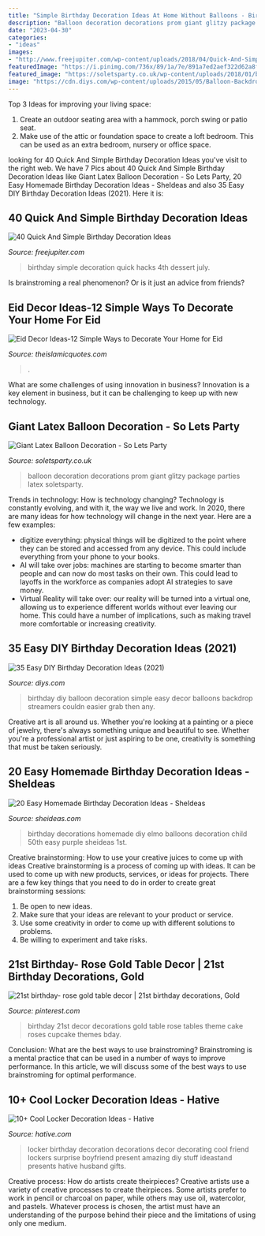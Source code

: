 ```yaml
---
title: "Simple Birthday Decoration Ideas At Home Without Balloons - Birthday Simple Decoration Quick Hacks 4th Dessert July"
description: "Balloon decoration decorations prom giant glitzy package parties latex soletsparty"
date: "2023-04-30"
categories:
- "ideas"
images:
- "http://www.freejupiter.com/wp-content/uploads/2018/04/Quick-And-Simple-Birthday-Decoration-Ideas-22.jpg"
featuredImage: "https://i.pinimg.com/736x/89/1a/7e/891a7ed2aef322d62a8f77893ac5097d.jpg"
featured_image: "https://soletsparty.co.uk/wp-content/uploads/2018/01/balloon-decorations.jpg"
image: "https://cdn.diys.com/wp-content/uploads/2015/05/Balloon-Backdrop.jpg"
---
```



Top 3 Ideas for improving your living space:
1. Create an outdoor seating area with a hammock, porch swing or patio seat.
2. Make use of the attic or foundation space to create a loft bedroom. This can be used as an extra bedroom, nursery or office space.

	

		
looking for 40 Quick And Simple Birthday Decoration Ideas you've visit to the right web. We have 7 Pics about 40 Quick And Simple Birthday Decoration Ideas like Giant Latex Balloon Decoration - So Lets Party, 20 Easy Homemade Birthday Decoration Ideas - SheIdeas and also 35 Easy DIY Birthday Decoration Ideas (2021). Here it is:
		
    
## 40 Quick And Simple Birthday Decoration Ideas

<img loading=lazy src="http://www.freejupiter.com/wp-content/uploads/2018/04/Quick-And-Simple-Birthday-Decoration-Ideas-22.jpg" onerror="this.onerror=null;this.src='https://tse2.mm.bing.net/th?id=OIP.YMJujGfwyEVWLELXH0skVwHaQy&amp;pid=15.1';" alt="40 Quick And Simple Birthday Decoration Ideas">

_Source: freejupiter.com_

>birthday simple decoration quick hacks 4th dessert july. 

	

Is brainstroming a real phenomenon? Or is it just an advice from friends?

    
## Eid Decor Ideas-12 Simple Ways To Decorate Your Home For Eid

<img loading=lazy src="https://www.theislamicquotes.com/wp-content/uploads/2021/05/IMG-0021-1-edited.jpg" onerror="this.onerror=null;this.src='https://tse1.mm.bing.net/th?id=OIP.k6lG6RJ1O_4oM1CT57NBkwHaJo&amp;pid=15.1';" alt="Eid Decor Ideas-12 Simple Ways to Decorate Your Home for Eid">

_Source: theislamicquotes.com_

>. 

	

What are some challenges of using innovation in business?
Innovation is a key element in business, but it can be challenging to keep up with new technology.

    
## Giant Latex Balloon Decoration - So Lets Party

<img loading=lazy src="https://soletsparty.co.uk/wp-content/uploads/2018/01/balloon-decorations.jpg" onerror="this.onerror=null;this.src='https://tse2.mm.bing.net/th?id=OIP.ne1HBg94YCITRTlFtSBexAHaE7&amp;pid=15.1';" alt="Giant Latex Balloon Decoration - So Lets Party">

_Source: soletsparty.co.uk_

>balloon decoration decorations prom giant glitzy package parties latex soletsparty. 

	

Trends in technology: How is technology changing?
Technology is constantly evolving, and with it, the way we live and work. In 2020, there are many ideas for how technology will change in the next year. Here are a few examples: 
- digitize everything: physical things will be digitized to the point where they can be stored and accessed from any device. This could include everything from your phone to your books. 
- AI will take over jobs: machines are starting to become smarter than people and can now do most tasks on their own. This could lead to layoffs in the workforce as companies adopt AI strategies to save money. 
- Virtual Reality will take over: our reality will be turned into a virtual one, allowing us to experience different worlds without ever leaving our home. This could have a number of implications, such as making travel more comfortable or increasing creativity.

    
## 35 Easy DIY Birthday Decoration Ideas (2021)

<img loading=lazy src="https://cdn.diys.com/wp-content/uploads/2015/05/Balloon-Backdrop.jpg" onerror="this.onerror=null;this.src='https://tse1.mm.bing.net/th?id=OIP.FMAWPWTU-CXPAKXeZ-YZhAHaKv&amp;pid=15.1';" alt="35 Easy DIY Birthday Decoration Ideas (2021)">

_Source: diys.com_

>birthday diy balloon decoration simple easy decor balloons backdrop streamers couldn easier grab then any. 

	

Creative art is all around us. Whether you're looking at a painting or a piece of jewelry, there's always something unique and beautiful to see. Whether you're a professional artist or just aspiring to be one, creativity is something that must be taken seriously.

    
## 20 Easy Homemade Birthday Decoration Ideas - SheIdeas

<img loading=lazy src="http://www.sheideas.com/wp-content/uploads/2017/10/Balloons-Child-First-Birthday-Decorations-Images.jpg" onerror="this.onerror=null;this.src='https://tse3.mm.bing.net/th?id=OIP.HpCLhWTxPjsf8wMPQIinMQHaFj&amp;pid=15.1';" alt="20 Easy Homemade Birthday Decoration Ideas - SheIdeas">

_Source: sheideas.com_

>birthday decorations homemade diy elmo balloons decoration child 50th easy purple sheideas 1st. 

	

Creative brainstorming: How to use your creative juices to come up with ideas
Creative brainstorming is a process of coming up with ideas. It can be used to come up with new products, services, or ideas for projects. There are a few key things that you need to do in order to create great brainstorming sessions:
1. Be open to new ideas.
2. Make sure that your ideas are relevant to your product or service.
3. Use some creativity in order to come up with different solutions to problems.
4. Be willing to experiment and take risks.

    
## 21st Birthday- Rose Gold Table Decor | 21st Birthday Decorations, Gold

<img loading=lazy src="https://i.pinimg.com/736x/89/1a/7e/891a7ed2aef322d62a8f77893ac5097d.jpg" onerror="this.onerror=null;this.src='https://tse1.mm.bing.net/th?id=OIP.HmXj9jnTP4LVun6YFMEGUQHaNK&amp;pid=15.1';" alt="21st birthday- rose gold table decor | 21st birthday decorations, Gold">

_Source: pinterest.com_

>birthday 21st decor decorations gold table rose tables theme cake roses cupcake themes bday. 

	

Conclusion: What are the best ways to use brainstroming?
Brainstroming is a mental practice that can be used in a number of ways to improve performance. In this article, we will discuss some of the best ways to use brainstroming for optimal performance.

    
## 10+ Cool Locker Decoration Ideas - Hative

<img loading=lazy src="https://hative.com/wp-content/uploads/2014/05/locker-decoration/9-birthday-locker-decoration.jpg" onerror="this.onerror=null;this.src='https://tse1.mm.bing.net/th?id=OIP.PQtfoYyH92_Z4SLaWiE52wHaHa&amp;pid=15.1';" alt="10+ Cool Locker Decoration Ideas - Hative">

_Source: hative.com_

>locker birthday decoration decorations decor decorating cool friend lockers surprise boyfriend present amazing diy stuff ideastand presents hative husband gifts. 

	

Creative process: How do artists create theirpieces?
Creative artists use a variety of creative processes to create theirpieces. Some artists prefer to work in pencil or charcoal on paper, while others may use oil, watercolor, and pastels. Whatever process is chosen, the artist must have an understanding of the purpose behind their piece and the limitations of using only one medium.

